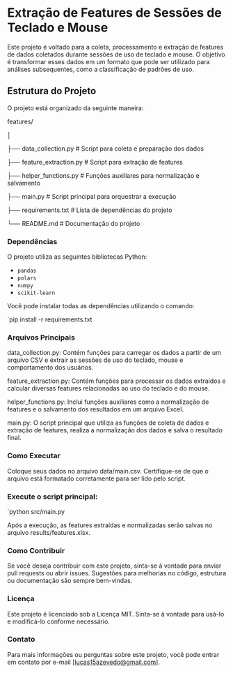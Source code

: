 # Extração de Features de Sessões de Teclado e Mouse

Este projeto é voltado para a coleta, processamento e extração de features de dados coletados durante sessões de uso de teclado e mouse. O objetivo é transformar esses dados em um formato que pode ser utilizado para análises subsequentes, como a classificação de padrões de uso.

## Estrutura do Projeto

O projeto está organizado da seguinte maneira:

features/

│

├── data_collection.py # Script para coleta e preparação dos dados

├── feature_extraction.py # Script para extração de features

├── helper_functions.py # Funções auxiliares para normalização e salvamento

├── main.py # Script principal para orquestrar a execução

├── requirements.txt # Lista de dependências do projeto

└── README.md # Documentação do projeto


### Dependências

O projeto utiliza as seguintes bibliotecas Python:

- `pandas`
- `polars`
- `numpy`
- `scikit-learn`

Você pode instalar todas as dependências utilizando o comando:

`pip install -r requirements.txt


### Arquivos Principais
data_collection.py: Contém funções para carregar os dados a partir de um arquivo CSV e extrair as sessões de uso do teclado, mouse e comportamento dos usuários.

feature_extraction.py: Contém funções para processar os dados extraídos e calcular diversas features relacionadas ao uso do teclado e do mouse.

helper_functions.py: Inclui funções auxiliares como a normalização de features e o salvamento dos resultados em um arquivo Excel.

main.py: O script principal que utiliza as funções de coleta de dados e extração de features, realiza a normalização dos dados e salva o resultado final.

### Como Executar
Coloque seus dados no arquivo data/main.csv. Certifique-se de que o arquivo está formatado corretamente para ser lido pelo script.

### Execute o script principal:

`python src/main.py

Após a execução, as features extraídas e normalizadas serão salvas no arquivo results/features.xlsx.

### Como Contribuir
Se você deseja contribuir com este projeto, sinta-se à vontade para enviar pull requests ou abrir issues. Sugestões para melhorias no código, estrutura ou documentação são sempre bem-vindas.

### Licença
Este projeto é licenciado sob a Licença MIT. Sinta-se à vontade para usá-lo e modificá-lo conforme necessário.

### Contato
Para mais informações ou perguntas sobre este projeto, você pode entrar em contato por e-mail [lucas15azevedo@gmail.com].

